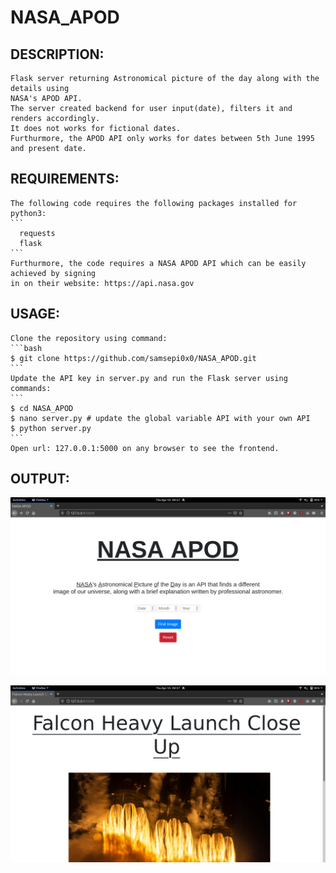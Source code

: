 # NASA_APOD


## DESCRIPTION:
    Flask server returning Astronomical picture of the day along with the details using
    NASA's APOD API.
    The server created backend for user input(date), filters it and renders accordingly.
    It does not works for fictional dates. 
    Furthurmore, the APOD API only works for dates between 5th June 1995 and present date.

## REQUIREMENTS:
    The following code requires the following packages installed for python3:
    ```
      requests
      flask
    ```
    Furthurmore, the code requires a NASA APOD API which can be easily achieved by signing
    in on their website: https://api.nasa.gov

## USAGE:
    Clone the repository using command:
    ```bash
    $ git clone https://github.com/samsepi0x0/NASA_APOD.git
    ```
    Update the API key in server.py and run the Flask server using commands:
    ```
    $ cd NASA_APOD
    $ nano server.py # update the global variable API with your own API
    $ python server.py
    ```
    Open url: 127.0.0.1:5000 on any browser to see the frontend.
    
    
## OUTPUT:

![Screenshot](https://github.com/samsepi0x0/NASA_APOD/blob/main/screenshots/Screenshot%20from%202021-04-15%2000-17-09.png)

![Screenshot](https://github.com/samsepi0x0/NASA_APOD/blob/main/screenshots/Screenshot%20from%202021-04-15%2000-17-33.png)

